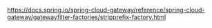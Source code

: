 https://docs.spring.io/spring-cloud-gateway/reference/spring-cloud-gateway/gatewayfilter-factories/stripprefix-factory.html
